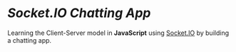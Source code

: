 # _Socket.IO Chatting App_
Learning the Client-Server model in **JavaScript** using [Socket.IO](https://socket.io/) by building a chatting app.
